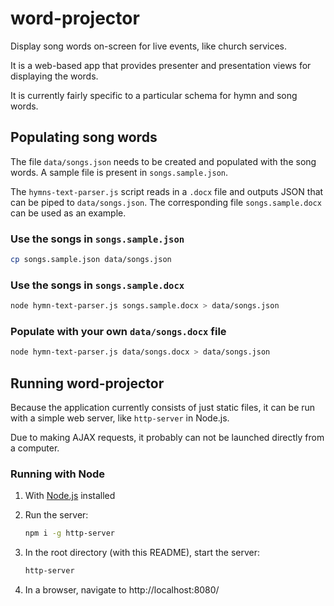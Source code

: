 # word-projector
Display song words on-screen for live events, like church services.

It is a web-based app that provides presenter and presentation views for displaying the words.

It is currently fairly specific to a particular schema for hymn and song words.

## Populating song words

The file `data/songs.json` needs to be created and populated with the song words. A sample file is present in `songs.sample.json`.

The `hymns-text-parser.js` script reads in a `.docx` file and outputs JSON that can be piped to `data/songs.json`. The corresponding file `songs.sample.docx` can be used as an example.

### Use the songs in `songs.sample.json`

```bash
cp songs.sample.json data/songs.json
```

### Use the songs in `songs.sample.docx`

```bash
node hymn-text-parser.js songs.sample.docx > data/songs.json
```

### Populate with your own `data/songs.docx` file

```bash
node hymn-text-parser.js data/songs.docx > data/songs.json
```

## Running word-projector

Because the application currently consists of just static files, it can be run with a simple web server, like `http-server` in Node.js.

Due to making AJAX requests, it probably can not be launched directly from a computer.

### Running with Node

1. With [Node.js](https://nodejs.org) installed

1. Run the server:

    ```bash
    npm i -g http-server
    ```

1. In the root directory (with this README), start the server:

    ```bash
    http-server
    ```

1. In a browser, navigate to http://localhost:8080/